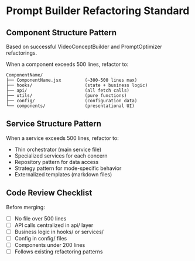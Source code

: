 # Prompt Builder Refactoring Standard

## Component Structure Pattern
Based on successful VideoConceptBuilder and PromptOptimizer refactorings.

When a component exceeds 500 lines, refactor to:
```
ComponentName/
├── ComponentName.jsx         (~300-500 lines max)
├── hooks/                    (state + business logic)
├── api/                      (all fetch calls)
├── utils/                    (pure functions)
├── config/                   (configuration data)
└── components/               (presentational UI)
```

## Service Structure Pattern
When a service exceeds 500 lines, refactor to:
- Thin orchestrator (main service file)
- Specialized services for each concern
- Repository pattern for data access
- Strategy pattern for mode-specific behavior
- Externalized templates (markdown files)

## Code Review Checklist
Before merging:
- [ ] No file over 500 lines
- [ ] API calls centralized in api/ layer
- [ ] Business logic in hooks/ or services/
- [ ] Config in config/ files
- [ ] Components under 200 lines
- [ ] Follows existing refactoring patterns
